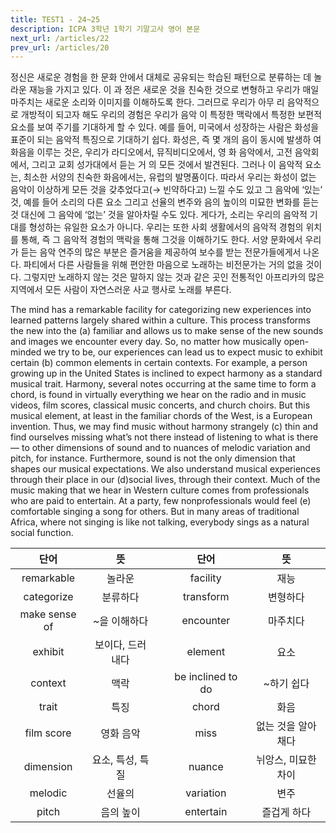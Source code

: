 ```yaml
---
title: TEST1 - 24~25
description: ICPA 3학년 1학기 기말고사 영어 본문
next_url: /articles/22
prev_url: /articles/20
---
```


정신은 새로운 경험을 한 문화 안에서 대체로 공유되는 학습된 패턴으로 분류하는 데 놀라운 재능을 가지고 있다. 이 과 정은 새로운 것을 친숙한 것으로 변형하고 우리가 매일 마주치는 새로운 소리와 이미지를 이해하도록 한다. 그러므로 우리가 아무 리 음악적으로 개방적이 되고자 해도 우리의 경험은 우리가 음악 이 특정한 맥락에서 특정한 보편적 요소를 보여 주기를 기대하게 할 수 있다. 예를 들어, 미국에서 성장하는 사람은 화성을 표준이 되는 음악적 특징으로 기대하기 쉽다. 화성은, 즉 몇 개의 음이 동시에 발생하 여 화음을 이루는 것은, 우리가 라디오에서, 뮤직비디오에서, 영 화 음악에서, 고전 음악회에서, 그리고 교회 성가대에서 듣는 거 의 모든 것에서 발견된다. 그러나 이 음악적 요소는, 최소한 서양의 친숙한 화음에서는, 유럽의 발명품이다. 따라서 우리는 화성이 없는 음악이 이상하게 모든 것을 갖추었다고(→ 빈약하다고) 느낄 수도 있고 그 음악에 ‘있는’ 것, 예를 들어 소리의 다른 요소 그리고 선율의 변주와 음의 높이의 미묘한 변화를 듣는 것 대신에 그 음악에 ‘없는’ 것을 알아차릴 수도 있다. 게다가, 소리는 우리의 음악적 기대를 형성하는 유일한 요소가 아니다. 우리는 또한 사회 생활에서의 음악적 경험의 위치를 통해, 즉 그 음악적 경험의 맥락을 통해 그것을 이해하기도 한다. 서양 문화에서 우리가 듣는 음악 연주의 많은 부분은 즐거움을 제공하여 보수를 받는 전문가들에게서 나온다. 파티에서 다른 사람들을 위해 편안한 마음으로 노래하는 비전문가는 거의 없을 것이다. 그렇지만 노래하지 않는 것은 말하지 않는 것과 같은 곳인 전통적인 아프리카의 많은 지역에서 모든 사람이 자연스러운 사교 행사로 노래를 부른다.

The mind has a remarkable facility for categorizing new experiences into learned patterns largely shared within a culture. This process transforms the new into the (a) familiar and allows us to make sense of the new sounds and images we encounter every day. So, no matter how musically open-minded we try to be, our experiences can lead us to expect music to exhibit certain (b) common elements in certain contexts. For example, a person growing up in the United States is inclined to expect harmony as a standard musical trait. Harmony, several notes occurring at the same time to form a chord, is found in virtually everything we hear on the radio and in music videos, film scores, classical music concerts, and church choirs. But this musical element, at least in the familiar chords of the West, is a European invention. Thus, we may find music without harmony strangely (c) thin and find ourselves missing what’s not there instead of listening to what is there— to other dimensions of sound and to nuances of melodic variation and pitch, for instance. Furthermore, sound is not the only dimension that shapes our musical expectations. We also understand musical experiences through their place in our (d)social lives, through their context. Much of the music making that we hear in Western culture comes from professionals who are paid to entertain. At a party, few nonprofessionals would feel (e) comfortable singing a song for others. But in many areas of traditional Africa, where not singing is like not talking, everybody sings as a natural social function.

|단어|뜻| |단어|뜻|
|:--------------:|:------------------------------:|-|:--------------:|:------------------------------:|
|remarkable|놀라운||facility|재능|
|categorize|분류하다||transform|변형하다|
|make sense of|~을 이해하다||encounter|마주치다|
|exhibit|보이다, 드러내다||element|요소|
|context|맥락||be inclined to do|~하기 쉽다|
|trait|특징||chord|화음|
|film score|영화 음악||miss|없는 것을 알아채다|
|dimension|요소, 특성, 특질||nuance|뉘앙스, 미묘한 차이|
|melodic|선율의||variation|변주|
|pitch|음의 높이||entertain|즐겁게 하다|
